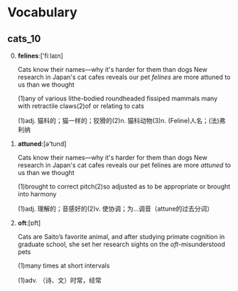 # Vocabulary

## cats_10

0. **felines**:['fiːlaɪn]

    Cats know their names—why it's harder for them than dogs
New research in Japan's cat cafes reveals our pet *felines* are more attuned to us than we thought

    (1)any of various lithe-bodied roundheaded fissiped mammals many with retractile claws(2)of or relating to cats

    (1)adj. 猫科的；猫一样的；狡猾的(2)n. 猫科动物(3)n. (Feline)人名；(法)弗利纳

1. **attuned**:[ə'tund]

    Cats know their names—why it's harder for them than dogs
New research in Japan's cat cafes reveals our pet felines are more *attuned* to us than we thought

    (1)brought to correct pitch(2)so adjusted as to be appropriate or brought into harmony

    (1)adj. 理解的；音感好的(2)v. 使协调；为…调音（attune的过去分词）

2. **oft**:[ɒft]

    Cats are Saito’s favorite animal, and after studying primate cognition in graduate school, she set her research sights on the *oft*-misunderstood pets

    (1)many times at short intervals

    (1)adv. （诗、文）时常，经常

